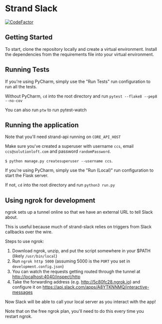 # Strand Slack

[![CodeFactor](https://www.codefactor.io/repository/github/solutionloft/code-clippy-slack/badge)](https://www.codefactor.io/repository/github/solutionloft/code-clippy-slack)

## Getting Started
To start, clone the repository locally and create a virtual environment. Install the dependencies from the requirements file into your virtual environment.

## Running Tests
If you're using PyCharm, simply use the "Run Tests" run configuration to run all the tests.

Without PyCharm, `cd` into the root directory and run `pytest --flake8 --pep8 --no-cov`

You can also run `ptw` to run pytest-watch

## Running the application
Note that you'll need strand-api running on `CORE_API_HOST`

Make sure you've created a superuser with username `ccs`, email `ccs@solutionloft.com` and password `randomPassword`.

`$ python manage.py createsuperuser --username ccs`.

If you're using PyCharm, simply use the "Run (Local)" run configuration to start the Flask server.

If not, `cd` into the root directory and run `python3 run.py`


## Using ngrok for development
ngrok sets up a tunnel online so that we have an external URL to tell Slack about.

This is useful because much of strand-slack relies on triggers from Slack callbacks over the wire.

Steps to use ngrok:
1) Download ngrok, unzip, and put the script somewhere in your $PATH (likely `/usr/bin/local`)
2) Run `ngrok http 5000` (assuming 5000 is the `PORT` you set in `development.config.json`)
3) You can watch the requests getting routed through the tunnel at <http://localhost:4040/inspect/http>
4) Take the forwarding address (e.g. <http://5c80fc28.ngrok.io>) and configure it on <https://api.slack.com/apps/A8YTKNNMQ/interactive-messages>

Now Slack will be able to call your local server as you interact with the app!

Note that on the free ngrok plan, you'll need to do this every time you restart ngrok.
